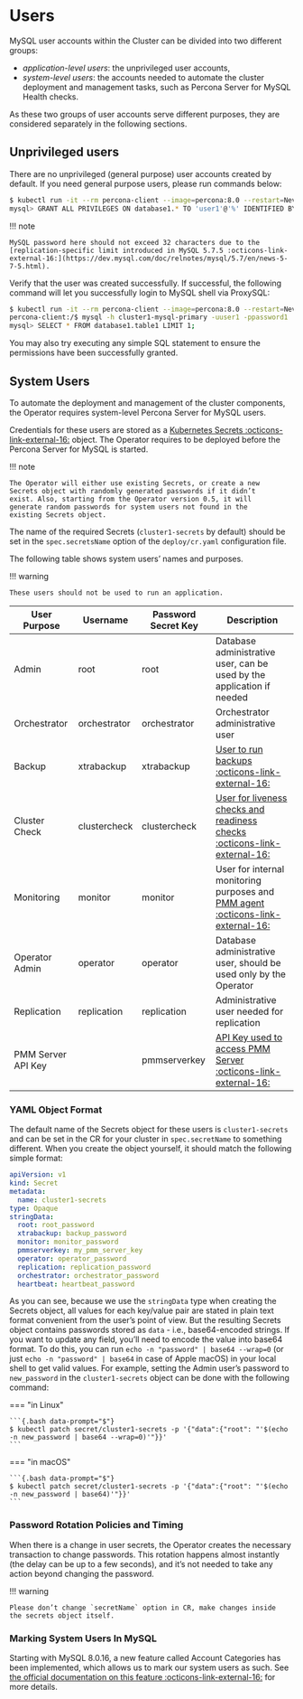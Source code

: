 # Users

MySQL user accounts within the Cluster can be divided into two different groups:

* *application-level users*: the unprivileged user accounts,
* *system-level users*: the accounts needed to automate the cluster deployment
    and management tasks, such as Percona Server for MySQL Health checks.

As these two groups of user accounts serve different purposes, they are
considered separately in the following sections.

## Unprivileged users

There are no unprivileged (general purpose) user accounts created by
default. If you need general purpose users, please run commands below:

```{.bash data-prompt="$" data-prompt-second="mysql>"}
$ kubectl run -it --rm percona-client --image=percona:8.0 --restart=Never -- mysql -hcluster1-mysql -uroot -proot_password
mysql> GRANT ALL PRIVILEGES ON database1.* TO 'user1'@'%' IDENTIFIED BY 'password1';
```

!!! note

    MySQL password here should not exceed 32 characters due to the [replication-specific limit introduced in MySQL 5.7.5 :octicons-link-external-16:](https://dev.mysql.com/doc/relnotes/mysql/5.7/en/news-5-7-5.html).

Verify that the user was created successfully. If successful, the
following command will let you successfully login to MySQL shell via
ProxySQL:

```{.bash data-prompt="$"}
$ kubectl run -it --rm percona-client --image=percona:8.0 --restart=Never -- bash -il
percona-client:/$ mysql -h cluster1-mysql-primary -uuser1 -ppassword1
mysql> SELECT * FROM database1.table1 LIMIT 1;
```

You may also try executing any simple SQL statement to ensure the
permissions have been successfully granted.

## System Users

To automate the deployment and management of the cluster components,
the Operator requires system-level Percona Server for MySQL users.

Credentials for these users are stored as a [Kubernetes Secrets :octicons-link-external-16:](https://kubernetes.io/docs/concepts/configuration/secret/) object.
The Operator requires to be deployed before the Percona Server for MySQL is
started. 

!!! note

    The Operator will either use existing Secrets, or create a new
    Secrets object with randomly generated passwords if it didn’t
    exist. Also, starting from the Operator version 0.5, it will
    generate random passwords for system users not found in the
    existing Secrets object.

The name of the required Secrets (`cluster1-secrets` by default)
should be set in the `spec.secretsName` option of the `deploy/cr.yaml`
configuration file.

The following table shows system users’ names and purposes.

!!! warning

    These users should not be used to run an application.

| User Purpose   | Username     | Password Secret Key | Description                                                            |
| -------------- | ------------ | ------------------- | ---------------------------------------------------------------------- |
| Admin          | root         | root                | Database administrative user, can be used by the application if needed |
| Orchestrator   | orchestrator | orchestrator        | Orchestrator administrative user                                       |
| Backup         | xtrabackup   | xtrabackup          | [User to run backups :octicons-link-external-16:](https://www.percona.com/doc/percona-xtrabackup/2.4/using_xtrabackup/privileges.html)     |
| Cluster Check  | clustercheck | clustercheck        | [User for liveness checks and readiness checks :octicons-link-external-16:](http://galeracluster.com/library/documentation/monitoring-cluster.html) |
| Monitoring     | monitor      | monitor             | User for internal monitoring purposes and [PMM agent :octicons-link-external-16:](https://docs.percona.com/percona-monitoring-and-management/2/setting-up/server/index.html) |
| Operator Admin | operator     | operator            | Database administrative user, should be used only by the Operator      |
| Replication    | replication  | replication         | Administrative user needed for replication                             |
| PMM Server API Key | | pmmserverkey | [API Key used to access PMM Server :octicons-link-external-16:](https://docs.percona.com/percona-monitoring-and-management/2/setting-up/server/index.html) |

### YAML Object Format

The default name of the Secrets object for these users is
`cluster1-secrets` and can be set in the CR for your cluster in
`spec.secretName` to something different. When you create the object yourself,
it should match the following simple format:

```yaml
apiVersion: v1
kind: Secret
metadata:
  name: cluster1-secrets
type: Opaque
stringData:
  root: root_password
  xtrabackup: backup_password
  monitor: monitor_password
  pmmserverkey: my_pmm_server_key
  operator: operator_password
  replication: replication_password
  orchestrator: orchestrator_password
  heartbeat: heartbeat_password
```

As you can see, because we use the `stringData` type when creating the Secrets
object, all values for each key/value pair are stated in plain text format
convenient from the user’s point of view. But the resulting Secrets
object contains passwords stored as `data` - i.e., base64-encoded strings.
If you want to update any field, you’ll need to encode the value into base64
format. To do this, you can run `echo -n "password" | base64 --wrap=0` (or just
`echo -n "password" | base64` in case of Apple macOS) in your local shell to get
valid values. For example, setting the Admin user’s password to `new_password`
in the `cluster1-secrets` object can be done with the following command:

=== "in Linux"

    ```{.bash data-prompt="$"}
    $ kubectl patch secret/cluster1-secrets -p '{"data":{"root": "'$(echo -n new_password | base64 --wrap=0)'"}}'
    ```

=== "in macOS"

    ```{.bash data-prompt="$"}
    $ kubectl patch secret/cluster1-secrets -p '{"data":{"root": "'$(echo -n new_password | base64)'"}}'
    ```

### Password Rotation Policies and Timing

When there is a change in user secrets, the Operator
creates the necessary transaction to change passwords. This rotation happens
almost instantly (the delay can be up to a few seconds), and it’s not needed to
take any action beyond changing the password.

!!! warning

    Please don’t change `secretName` option in CR, make changes inside
    the secrets object itself.

### Marking System Users In MySQL

Starting with MySQL 8.0.16, a new feature called Account Categories has been
implemented, which allows us to mark our system users as such.
See [the official documentation on this feature :octicons-link-external-16:](https://dev.mysql.com/doc/refman/8.0/en/account-categories.html)
for more details.

